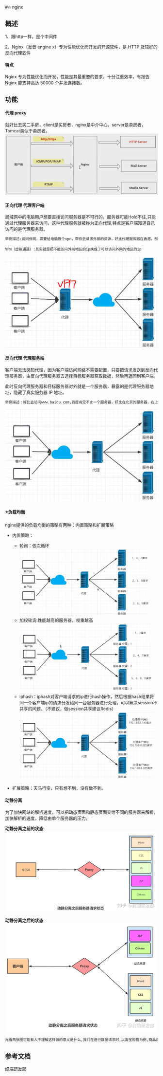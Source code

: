 #🔥 nginx

## 概述

1、跟http一样，是个中间件

2、Nginx（发音 engine x）专为性能优化而开发的开源软件，是 HTTP 及较好的反向代理软件

#### 特点

Nginx 专为性能优化而开发，性能是其最重要的要求，十分注重效率，有报告 Nginx 能支持高达 50000 个并发连接数。

## 功能

#### 代理 proxy

就好比去买二手房，client是买房者，nginx是中介中心，server是卖房者，Tomcat类似于卖房者。
![](2022-11-20-23-59-53.png)

#### 正向代理 代理客户端

局域网中的电脑用户想要直接访问服务器是不可行的，服务器可能Hold不住,只能通过代理服务器来访问，这种代理服务就被称为正向代理,特点是客户端知道自己访问的是代理服务器。

```md
举例描述:访问外网，需要给电脑做个vpn，帮你去请求外部的资源，好比代理服务器在香港，然后香港的服务器去访问美国的服务器...

VPN（虚拟通道）:其实就是把不能访问外网地区的ip换成了可以访问外网的地区的ip
```
![](2022-11-12-21-45-05.png)

#### 反向代理 代理服务端

客户端无法感知代理，因为客户端访问网络不需要配置，只要把请求发送到反向代理服务器，由反向代理服务器去选择目标服务器获取数据，然后再返回到客户端。

此时反向代理服务器和目标服务器对外就是一个服务器，暴露的是代理服务器地址，隐藏了真实服务器 IP 地址。

```md
举例描述：好比去访问www.baidu.com,百度肯定不止一个服务器，好比在北京的服务器，在上海的服务器等，这时候，你访问www.baidu.com，代理服务器会让你访问其中一个服务器，访问其中哪个会进行负载均衡。
```
![](2022-11-12-21-50-04.png)

#### ⭐️负载均衡

nginx提供的负载均衡的策略有两种：内置策略和扩展策略

- 内置策略：

  - 轮询：依次循环
    ![](2022-11-12-22-01-13.png)
  - 加权轮询:性能越高的服务器，权重越高
    ![](2022-11-12-22-03-44.png)
  - iphash：iphash对客户端请求的ip进行hash操作，然后根据hash结果将同一个客户端ip的请求分发给同一台服务器进行处理，可以解决session不共享的问题。（不建议，做session共享建议Redis）
    ![](2022-11-12-22-04-29.png)
- 扩展策略：天马行空，只有想不到，没有做不到。

#### 动静分离

为了加快网站的解析速度，可以把动态页面和静态页面交给不同的服务器来解析，加快解析的速度，降低由单个服务器的压力。

**动静分离之前的状态**
![1670773827047](image/nginx介绍/1670773827047.png)

**动静分离之后的状态**
![1670773865930](image/nginx介绍/1670773865930.png)

```md
光看两张图可能有人不理解这样做的意义是什么,我们在进行数据请求时,以淘宝购物为例,商品详情页有很多东西是动态的,随着登录人员的不同而改变,例如用户ID,用户头像,但是有些内容是静态的,例如商品详情页,那么我们可以通过CDN(全局负载均衡与CDN内容分发)将静态资源部署在用户较近的服务器中,用户数据信息安全性要更高,可以放在某处集中,这样相对于将说有数据放在一起,能分担主服务器的压力,也能加速商品详情页等内容传输速度。
```

## 参考文档
[终端研发部](https://zhuanlan.zhihu.com/p/531915310)